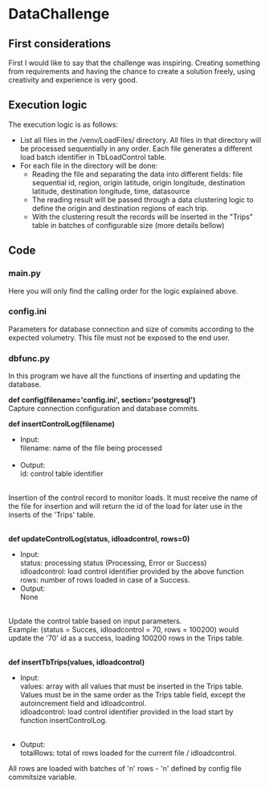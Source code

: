 # DataChallenge

## First considerations
First I would like to say that the challenge was inspiring. Creating something from requirements and having the chance to create a solution freely, using creativity and experience is very good.

## Execution logic

The execution logic is as follows:
- List all files in the /venv/LoadFiles/ directory. All files in that directory will be processed sequentially in any order. Each file generates a different load batch identifier in TbLoadControl table.
- For each file in the directory will be done:
  - Reading the file and separating the data into different fields: file sequential id, region, origin latitude, origin longitude, destination latitude, destination longitude, time, datasource
  - The reading result will be passed through a data clustering logic to define the origin and destination regions of each trip.
  - With the clustering result the records will be inserted in the "Trips" table in batches of configurable size (more details bellow)

## Code
### main.py
Here you will only find the calling order for the logic explained above.

### config.ini
Parameters for database connection and size of commits according to the expected volumetry. This file must not be exposed to the end user.

### dbfunc.py
In this program we have all the functions of inserting and updating the database.

**def config(filename='config.ini', section='postgresql')**<BR>
Capture connection configuration and database commits.<BR>

**def insertControlLog(filename)**<BR>
* Input:<BR>
filename: name of the file being processed<BR><BR>
* Output:<BR>
id: control table identifier<BR><BR>

Insertion of the control record to monitor loads. It must receive the name of the file for insertion and will return the id of the load for later use in the inserts of the 'Trips' table.<BR><BR>

**def updateControlLog(status, idloadcontrol, rows=0)**<BR>
* Input:<BR>
status: processing status (Processing, Error or Success)<BR>
idloadcontrol: load control identifier provided by the above function<BR>
rows: number of rows loaded in case of a Success.<BR>
* Output:<BR>
None<BR><BR>

Update the control table based on input parameters.<BR>
Example: (status = Succes, idloadcontrol = 70, rows = 100200) would update the '70' id as a success, loading 100200 rows in the Trips table.<BR><BR>

**def insertTbTrips(values, idloadcontrol)**
* Input:<BR>
values: array with all values that must be inserted in the Trips table. Values must be in the same order as the Trips table field, except the autoincrement field and idloadcontrol.<BR>
idloadcontrol: load control identifier provided in the load start by function insertControlLog.<BR><BR>

* Output:<BR>
totalRows: total of rows loaded for the current file / idloadcontrol.<BR>

All rows are loaded with batches of 'n' rows - 'n' defined by config file commitsize variable.
